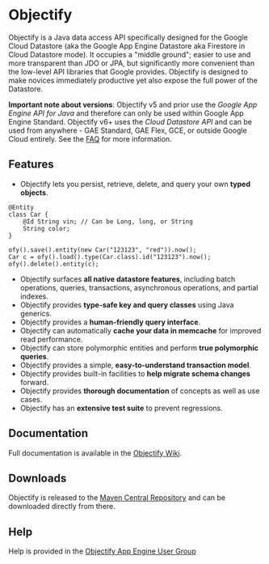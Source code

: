 # Objectify

Objectify is a Java data access API specifically designed for the Google Cloud Datastore (aka the Google App Engine Datastore aka Firestore in Cloud Datastore mode).  It occupies a "middle ground"; easier to use and more transparent than JDO or JPA, but significantly more convenient than the low-level API libraries that Google provides.  Objectify is designed to make novices immediately productive yet also expose the full power of the Datastore.

**Important note about versions**: Objectify v5 and prior use the _Google App Engine API for Java_ and therefore can only be used within Google App Engine Standard. Objectify v6+ uses the _Cloud Datastore API_ and can be used from anywhere - GAE Standard, GAE Flex, GCE, or outside Google Cloud entirely. See the [FAQ](https://github.com/objectify/objectify/wiki/FrequentlyAskedQuestions) for more information.

## Features

  * Objectify lets you persist, retrieve, delete, and query your own **typed objects**.
  ```
  @Entity
  class Car {
      @Id String vin; // Can be Long, long, or String
      String color;
  }
    
  ofy().save().entity(new Car("123123", "red")).now();
  Car c = ofy().load().type(Car.class).id("123123").now();
  ofy().delete().entity(c);
  ```
  * Objectify surfaces **all native datastore features**, including batch operations, queries, transactions, asynchronous operations, and partial indexes.
  * Objectify provides **type-safe key and query classes** using Java generics.
  * Objectify provides a **human-friendly query interface**.
  * Objectify can automatically **cache your data in memcache** for improved read performance.
  * Objectify can store polymorphic entities and perform **true polymorphic queries**.
  * Objectify provides a simple, **easy-to-understand transaction model**.
  * Objectify provides built-in facilities to **help migrate schema changes** forward.
  * Objectify provides **thorough documentation** of concepts as well as use cases.
  * Objectify has an **extensive test suite** to prevent regressions.

## Documentation

Full documentation is available in the [Objectify Wiki](https://github.com/objectify/objectify/wiki).

## Downloads

Objectify is released to the [Maven Central Repository](https://github.com/objectify/objectify/wiki/MavenRepository)
and can be downloaded directly from there.

## Help

Help is provided in the
[Objectify App Engine User Group](https://groups.google.com/forum/?fromgroups#!forum/objectify-appengine)
